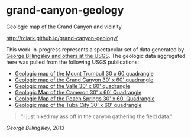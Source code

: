grand-canyon-geology
====================

Geologic map of the Grand Canyon and vicinity

http://rclark.github.io/grand-canyon-geology/

This work-in-progress represents a spectacular set of data generated by [George Billingsley and others at the USGS](http://geomaps.wr.usgs.gov/arizona/). The geologic data aggregated here was pulled from the following USGS publications:

- [Geologic map of the Mount Trumbull 30 x 60 quadrangle](http://pubs.usgs.gov/imap/i2766/)
- [Geologic map of the Grand Canyon 30' x 60' quadrangle](http://pubs.usgs.gov/imap/i-2688/)
- [Geologic map of the Valle 30' x 60' quadrangle](http://pubs.usgs.gov/sim/2006/2895/)
- [Geologic Map of the Cameron 30' x 60' Quadrangle](http://pubs.usgs.gov/sim/2007/2977/)
- [Geologic Map of the Peach Springs 30' x 60' Quadrangle](http://pubs.usgs.gov/sim/2006/2900/)
- [Geologic map of the Tuba City 30' x 60' quadrangle](http://pubs.er.usgs.gov/publication/sim3227)

> "I just hiked my ass off in the canyon gathering the field data." 

_George Billingsley, 2013_
